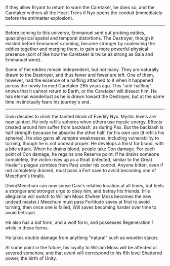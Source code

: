 If they allow Bryant to return to warn the Caretaker, he does so, and the Caretaker withers all the Heart Trees if Nyx opens the conduit (immediately before the antimatter explosion).

-----

Before coming to this universe, Emmanuel sent out probing eddies, quasiphysical spatial and temporal distortions. The Destroyer, though it existed before Emmanuel's coming, became stronger by coalescing the eddies together and merging them, to gain a more powerful physical presence (sort of like how the Caretaker is twice as strong as Gaia and Emmanuel were).

Some of the eddies remain independent, but not many. They are naturally drawn to the Destroyer, and thus fewer and fewer are left. One of them, however, had the essence of a halfling attached to it when it happened across the newly formed Caretaker 265 years ago. This &quot;anti-halfling&quot; knows that it cannot return to Earth, or the Caretaker will dissect him. He has eternal wanderlust as he is drawn toward the Destroyer, but at the same time instinctually fears his journey's end.

-----

Divin decides to drink the tainted blook of Everlily Nyx. Mystic levels are now tainted. He only refills spheres when others use mystic energy. Effects created around him suffer from backlash, as during Pax. But the backlash is half strength because he absorbs the other half, for his own use (it refills his spheres). He also gains all vampire weaknesses, including vulnerability to turning, though he is not undead proper. He develops a thirst for blood, with a bite attack. When he drains blood, people take Con damage. For each point of Con damage, he regains one Reserve point. If he drains someone completely, the victim rises up as a thrall (infected, similar to the Great Healer's plague zombies from Pax) under his control. Anyone bitten, even if not completely drained, must pass a Fort save to avoid becoming one of Meechum's thralls.

Divin/Meechum can now sense Cain's relative location at all times, but feels a stronger and stronger urge to obey him, and betray his friends. (His allegiance will switch to William Moss if/when Moss becomes the new undead master.) Meechum must pass Fortitude saves at first to avoid turning, then once one is failed, Will saves becoming harder over time to avoid betrayal.

He also has a bat form, and a wolf form, and possesses Regeneration 1 while in these forms.

He takes double damage from anything &quot;natural&quot; such as wooden stakes.

At some point in the future, his loyalty to William Moss will be affected or severed somehow, and that event will correspond to his 6th level Shattered power, the birth of Unity.
